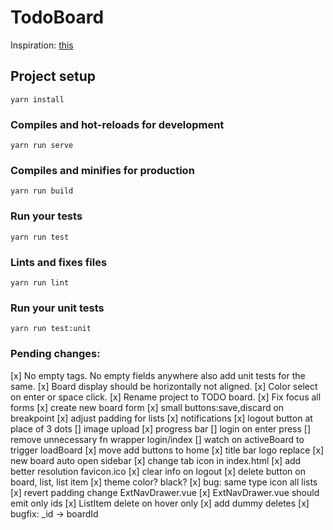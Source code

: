 # TodoBoard
Inspiration: [this](https://dribbble.com/shots/5421211-Progress-Board-Interface-for-Education-Platform/attachments)

## Project setup
```
yarn install
```

### Compiles and hot-reloads for development
```
yarn run serve
```

### Compiles and minifies for production
```
yarn run build
```

### Run your tests
```
yarn run test
```

### Lints and fixes files
```
yarn run lint
```

### Run your unit tests
```
yarn run test:unit
```

### Pending changes:
[x] No empty tags. No empty fields anywhere also add unit tests for the same.
[x] Board display should be horizontally not aligned.
[x] Color select on enter or space click.
[x] Rename project to TODO board.
[x] Fix focus all forms
[x] create new board form
[x] small buttons:save,discard on breakpoint
[x] adjust padding for lists
[x] notifications
[x] logout button at place of 3 dots
[] image upload
[x] progress bar
[] login on enter press
[] remove unnecessary fn wrapper login/index
[] watch on activeBoard to trigger loadBoard
[x] move add buttons to home
[x] title bar logo replace
[x] new board auto open sidebar
[x] change tab icon in index.html
[x] add better resolution favicon.ico
[x] clear info on logout
[x] delete button on board, list, list item
[x] theme color? black?
[x] bug: same type icon all lists
[x] revert padding change ExtNavDrawer.vue
[x] ExtNavDrawer.vue should emit only ids
[x] ListItem delete on hover only 
[x] add dummy deletes
[x] bugfix: _id -> boardId